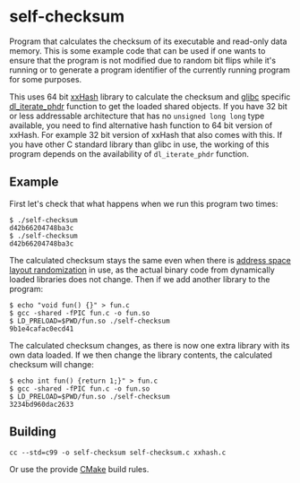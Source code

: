 # self-checksum

Program that calculates the checksum of its executable and read-only
data memory. This is some example code that can be used if one wants
to ensure that the program is not modified due to random bit flips
while it's running or to generate a program identifier of the
currently running program for some purposes.

This uses 64 bit
[xxHash](https://github.com/Cyan4973/xxHash) library to calculate the
checksum and [glibc](https://www.gnu.org/software/libc/) specific
[dl\_iterate\_phdr](http://man7.org/linux/man-pages/man3/dl_iterate_phdr.3.html)
function to get the loaded shared objects. If you have 32 bit or less
addressable architecture that has no `unsigned long long` type
available, you need to find alternative hash function to 64 bit
version of xxHash. For example 32 bit version of xxHash that also
comes with this. If you have other C standard library than glibc in
use, the working of this program depends on the availability of
`dl_iterate_phdr` function.

## Example

First let's check that what happens when we run this program two times:

    $ ./self-checksum
    d42b66204748ba3c
    $ ./self-checksum
    d42b66204748ba3c

The calculated checksum stays the same even when there is
[address space layout randomization](https://en.wikipedia.org/wiki/Address_space_layout_randomization)
in use, as the actual binary code from dynamically loaded libraries
does not change. Then if we add another library to the program:

    $ echo "void fun() {}" > fun.c
    $ gcc -shared -fPIC fun.c -o fun.so
    $ LD_PRELOAD=$PWD/fun.so ./self-checksum
    9b1e4cafac0ecd41

The calculated checksum changes, as there is now one extra library
with its own data loaded. If we then change the library contents, the
calculated checksum will change:

    $ echo int fun() {return 1;}" > fun.c
    $ gcc -shared -fPIC fun.c -o fun.so
    $ LD_PRELOAD=$PWD/fun.so ./self-checksum
    3234bd960dac2633

## Building

    cc --std=c99 -o self-checksum self-checksum.c xxhash.c

Or use the provide [CMake](https://cmake.org/) build rules.
